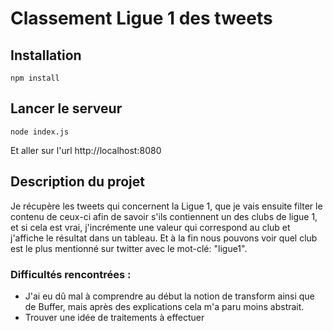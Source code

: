 # Classement Ligue 1 des tweets

## Installation

``npm install``

## Lancer le serveur
``node index.js ``

Et aller sur l'url http://localhost:8080

## Description du projet

Je récupère les tweets qui concernent la Ligue 1, que je vais ensuite filter le contenu de ceux-ci afin de savoir s'ils contiennent un des clubs de ligue 1, et si cela est vrai, j'incrémente une valeur qui correspond au club et j'affiche le résultat dans un tableau. Et à la fin nous pouvons voir quel club est le plus mentionné sur twitter avec le mot-clé: "ligue1".
### Difficultés rencontrées :
- J'ai eu dû mal à comprendre au début la notion de transform ainsi que de Buffer, mais après des explications cela m'a paru moins abstrait.
 - Trouver une idée de traitements à effectuer

